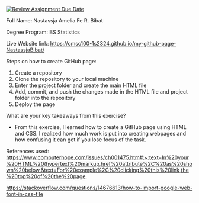 [![Review Assignment Due Date](https://classroom.github.com/assets/deadline-readme-button-24ddc0f5d75046c5622901739e7c5dd533143b0c8e959d652212380cedb1ea36.svg)](https://classroom.github.com/a/GeX447Qt)

Full Name: Nastassja Amelia Fe R. Bibat

Degree Program: BS Statistics

Live Website link: https://cmsc100-1s2324.github.io/my-github-page-NastassjaBibat/


Steps on how to create GitHub page:
1. Create a repository
2. Clone the repository to your local machine
3. Enter the project folder and create the main HTML file
4. Add, commit, and push the changes made in the HTML file and project folder into the repository
5. Deploy the page

What are your key takeaways from this exercise?
- From this exercise, I learned how to create a GitHub page using HTML and CSS. I realized how much work is put into creating webpages and how confusing it can get if you lose focus of the task.

References used:
https://www.computerhope.com/issues/ch001475.htm#:~:text=In%20your%20HTML%20(hypertext%20markup,href%20attribute%2C%20as%20shown%20below.&text=For%20example%2C%20clicking%20this%20link,the%20top%20of%20the%20page.

https://stackoverflow.com/questions/14676613/how-to-import-google-web-font-in-css-file
